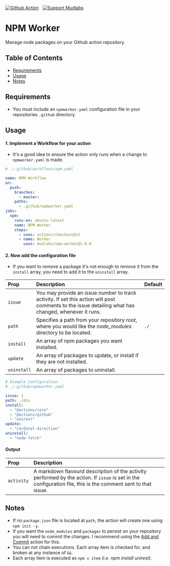 [action-badge]: https://img.shields.io/badge/-Action-24292e?logo=github&style=for-the-badge
[paypal-badge]: https://img.shields.io/badge/-Support-f3f4f6?logo=paypal&style=for-the-badge
[brave-badge]: https://img.shields.io/badge/-Tip-f3f4f6?logo=brave&style=for-the-badge

[![Github Action][action-badge]](https://github.com/marketplace/action/npm-worker)
&nbsp;
[![Support Mudlabs][paypal-badge]](https://paypal.com/paypalme/mudlabs/5usd)

# NPM Worker
Manage node packages on your Github action repository.

## Table of Contents
- [Requirements](#requirements)
- [Usage](#usage)
- [Notes](#notes)

## Requirements
- You must include an `npmworker.yaml` configuration file in your repositories `.github` directory.

## Usage

#### 1. Implement a Workflow for your action
- It's a good idea to ensure the action only runs when a change to `npmworker.yaml` is made.
```yaml
# ./.github/workflows/npm.yaml

name: NPM Workflow
on:
  push:
    branches:
      - master:
    paths:
      - .github/npmworker.yaml
jobs:
  npm:
    runs-on: ubuntu-latest
    name: NPM Worker
    steps:
      - uses: actions/checkout@v2
      - name: Worker
        uses: mudlabs/npm-worker@1.0.0    
```
    

#### 2. Now add the configuration file
- If you want to remove a package it's not enough to remove it from the `install` array, you need to add it to the `uninstall` array.   

| Prop | Description | Default |
| :--- | :--- | :--- |
| `issue` | You may provide an issue number to track activity. If set this action will post comments to the issue detailing what has changed, whenever it runs. | |
| `path` | Specifies a path from your repository _root_, where you would like the _node_modules_ directory to be located. | `./` |
| `install` | An array of npm packages you want installed. | |
| `update` | An array of packages to update, or install if they are not installed. | |
| `uninstall` | An array of packages to uninstall. | |

```yaml 
# Example Configuration.
# ./.github/npmworker.yaml

issue: 1
path: ./dis
install:
  - "@actions/core"
  - "@actions/github"
  - "unirest"
update:
  - "cardinal-direction"
uninstall:
  - "node-fetch"
```


#### Output

| Prop | Description |
| :--- | :--- |
| `activity` | A markdown flavourd description of the activity performed by the action. If `issue` is set in the configuration file, this is the comment sent to that issue. |

    
## Notes
- If no `package.json` file is located at `path`, the action will create one using `npm init -y`.
- If you want the `node_modules` and `packages` to persist on your repository you will need to commit the changes. I recommend using the [Add and Commit](https://github.com/marketplace/actions/add-commit) action for this.
- You can not chain executions. Each array item is checked for, and broken at any instance of `&&`.
- Each array item is executed as `npm x item` _(i.e. npm install unirest)_.
